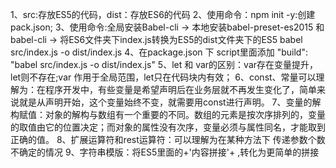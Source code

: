 1、src:存放ES5的代码，dist：存放ES6的代码
2、使用命令：npm init -y:创建pack.json;
3、使用命令:全局安装Babel-cli -> 本地安装babel-preset-es2015 和 babel-cli -> 将ES6文件夹下index.js转换为ES5的dist文件夹下的ES5 babel src/index.js -o dist/index.js
4、在package.json 下 script里面添加 "build": "babel src/index.js -o dist/index.js"
5、let 和 var的区别：var存在变量提升，let则不存在;var 作用于全局范围，let只在代码块内有效；
6、const、常量可以理解为：在程序开发中，有些变量是希望声明后在业务层就不再发生变化了，简单来说就是从声明开始，这个变量始终不变，就需要用const进行声明。
7、变量的解构赋值：对象的解构与数组有一个重要的不同。数组的元素是按次序排列的，变量的取值由它的位置决定；而对象的属性没有次序，变量必须与属性同名，才能取到正确的值。
8、扩展运算符和rest运算符：可以理解为在某种方法下 传递参数个数不确定的情况
9、字符串模版：将ES5里面的+'内容拼接'+ ,转化为更简单的拼接
